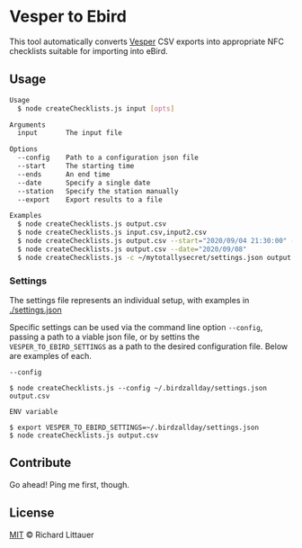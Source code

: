 # Vesper to Ebird

This tool automatically converts [Vesper](https://github.com/HaroldMills/vesper) CSV exports into appropriate NFC checklists suitable for importing into eBird. 

## Usage

```sh
Usage
  $ node createChecklists.js input [opts]

Arguments
  input       The input file

Options
  --config    Path to a configuration json file
  --start     The starting time
  --ends      An end time
  --date      Specify a single date
  --station   Specify the station manually
  --export    Export results to a file

Examples
  $ node createChecklists.js output.csv
  $ node createChecklists.js input.csv,input2.csv
  $ node createChecklists.js output.csv --start="2020/09/04 21:30:00" --end="2020/09/07 23:00:00" --export="2020-09-07 recorded"
  $ node createChecklists.js output.csv --date="2020/09/08"
  $ node createChecklists.js -c ~/mytotallysecret/settings.json output.csv --date="2020/09/08"
```

### Settings

The settings file represents an individual setup, with examples in [./settings.json](./settings.json)

Specific settings can be used via the command line option `--config`, passing a path to a viable json file, or by settins the `VESPER_TO_EBIRD_SETTINGS` as a path to the desired configuration file. Below are examples of each.

`--config`
```
$ node createChecklists.js --config ~/.birdzallday/settings.json output.csv
```

`ENV variable`

```
$ export VESPER_TO_EBIRD_SETTINGS=~/.birdzallday/settings.json
$ node createChecklists.js output.csv
```

## Contribute

Go ahead! Ping me first, though.

## License

[MIT](LICENSE) © Richard Littauer
